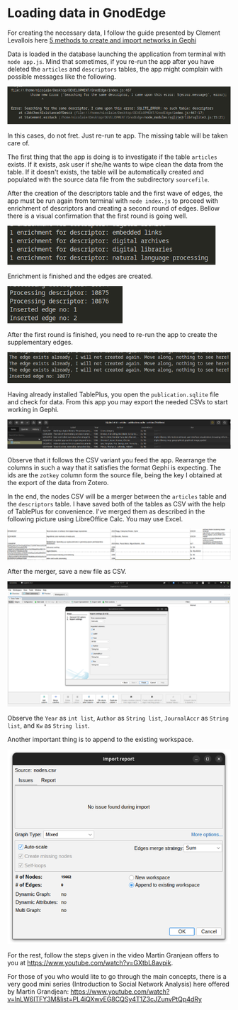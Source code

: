 # Loading data in GnodEdge

For creating the necessary data, I follow the guide presented by Clement Levallois here [5 methods to create and import networks in Gephi](https://www.youtube.com/watch?v=ltkzcSAStYo)

Data is loaded in the database launching the application from terminal with `node app.js`. Mind that sometimes, if you re-run the app after you have deleted the `articles` and `descriptors` tables, the app might complain with possible messages like the following.

![](tableNotFound.png)

In this cases, do not fret. Just re-run te app. The missing table will be taken care of.

The first thing that the app is doing is to investigate if the table `articles` exists. If it exists, ask user if she/he wants to wipe clean the data from the table. If it doesn't exists, the table will be automatically created and populated with the source data file from the subdirectory `sourcefile`.

After the creation of the descriptors table and the first wave of edges, the app must be run again from terminal with `node index.js` to proceed with enrichment of descriptors and creating a second round of edges. Bellow there is a visual confirmation that the first round is going well.

![](enrichment.png)

Enrichment is finished and the edges are created.

![](last_descriptors_first_edge.png)

After the first round is finished, you need to re-run the app to create the supplementary edges.

![](new-edges_in_enrichment_phase.png)

Having already installed TablePlus, you open the `publication.sqlite` file and check for data. From this app you may export the needed CSVs to start working in Gephi.

![](DataLoadedTablePlusConfirmation.png)

Observe that it follows the CSV variant you feed the app. Rearrange the columns in such a way that it satisfies the format Gephi is expecting. The ids are the `zotkey` column form the source file, being the key I obtained at the export of the data from Zotero.

In the end, the nodes CSV will be a merger between the `articles` table and the `descriptors` table. I have saved both of the tables as CSV with the help of TablePlus for convenience. I've merged them as described in the following picture using LibreOffice Calc. You may use Excel.

![](data_merging.png)

After the merger, save a new file as CSV.

![](GephiImportNodes.png)

Observe the `Year` as `int list`, `Author` as `String list`, `JournalAccr` as `String list`, and `Kw` as `String list`.

Another important thing is to append to the existing workspace.

![](ImportReport.png)

For the rest, follow the steps given in the video Martin Granjean offers to you at https://www.youtube.com/watch?v=GXtbL8avpik.

For those of you who would lite to go through the main concepts, there is a very good mini series (Introduction to Social Network Analysis) here offered by Martin Grandjean: https://www.youtube.com/watch?v=lnLW6ITFY3M&list=PL4iQXwvEG8CQSy4T1Z3cJZunvPtQp4dRy
